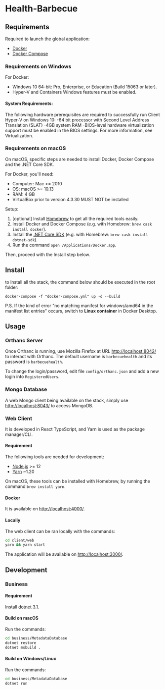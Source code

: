 # Health-Barbecue

## Requirements

Required to launch the global application:
- [Docker](https://www.docker.com/)
- [Docker Compose](https://docs.docker.com/compose/install/)

### Requirements on Windows

For Docker:

- Windows 10 64-bit: Pro, Enterprise, or Education (Build 15063 or later).
- Hyper-V and Containers Windows features must be enabled.

#### System Requirements:

The following hardware prerequisites are required to successfully run Client Hyper-V on Windows 10:
-64 bit processor with Second Level Address Translation (SLAT)
-4GB system RAM
-BIOS-level hardware virtualization support must be enabled in the BIOS settings. For more information, see Virtualization.

### Requirements on macOS

On macOS, specific steps are needed to install Docker, Docker Compose and the .NET Core SDK.

For Docker, you'll need:

- Computer: Mac >= 2010
- OS: macOS >= 10.13
- RAM: 4 GB
- VirtualBox prior to version 4.3.30 MUST NOT be installed

Setup:

1. [optional] Install [Homebrew](https://brew.sh) to get all the required tools easily.
2. Install Docker and Docker Compose (e.g. with Homebrew: `brew cask install docker`).
3. Install the [.NET Core SDK](https://dotnet.microsoft.com/download#macos) (e.g. with Homebrew: `brew cask install dotnet-sdk`).
4. Run the command `open /Applications/Docker.app`.

Then, proceed with the Install step below.

## Install

to Install all the stack, the command below should be executed in the root folder:

```shell
docker-compose -f "docker-compose.yml" up -d --build
```

P.S. If the kind of error "no matching manifest for windows/amd64 in the manifest list entries" occurs, switch to **Linux container** in Docker Desktop.

## Usage

### Orthanc Server

Once Orthanc is running, use Mozilla Firefox at URL <http://localhost:8042/> to interact with Orthanc. The default username is `barbecuehealth` and its password is `barbecuehealth`.

To change the login/password, edit file `config/orthanc.json` and add a new login into `RegisteredUsers`.

### Mongo Database

A web Mongo client being available on the stack, simply use <http://localhost:8043/> to access MongoDB.

### Web Client

It is developed in React TypeScript, and Yarn is used as the package manager/CLI.

#### Requirement

The following tools are needed for development:

- [Node.js](https://nodejs.org/en/) >= 12
- [Yarn](https://classic.yarnpkg.com/lang/en/) ~1.20

On macOS, these tools can be installed with Homebrew, by running the command `brew install yarn`.

#### Docker

It is available on <http://localhost:4000/>.

#### Locally

The web client can be ran locally with the commands:

```bash
cd client/web
yarn && yarn start
```

The application will be available on <http://localhost:3000/>.

## Development

### Business

#### Requirement
Install [dotnet 3.1](https://dotnet.microsoft.com/download).

#### Build on macOS

Run the commands:

```sh
cd business/MetadataDatabase
dotnet restore
dotnet msbuild .
```

#### Build on Windows/Linux

Run the commands:

```sh
cd business/MetadataDatabase
dotnet run
```
